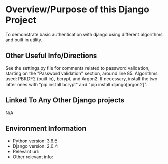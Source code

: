 # Overview/Purpose of this Django Project
To demonstrate basic authentication with django using different algorithms and built in utility.

## Other Useful Info/Directions
See the settings.py file for comments related to password validation, starting on the "Password validation" section, around line 85.
Algorithms used: PBKDF2 (built in), bcrypt, and Argon2. If necessary, install the two latter ones with "pip install bcrypt" and "pip install django[argon2]".

## Linked To Any Other Django projects
N/A


## Environment Information
* Python version: 3.6.5
* Django version: 2.0.4
* Relevant url:
* Other relevant info:
